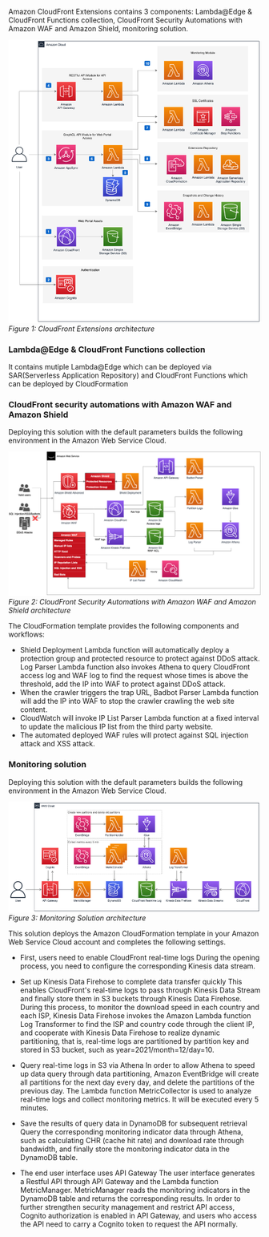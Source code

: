 Amazon CloudFront Extensions contains 3 components: Lambda@Edge & CloudFront Functions collection, CloudFront Security Automations with Amazon WAF and Amazon Shield, monitoring solution.

![architecture](../images/arch.png)
*Figure 1: CloudFront Extensions architecture*


### Lambda@Edge & CloudFront Functions collection
 
It contains mutiple Lambda@Edge which can be deployed via SAR(Serverless Application Repository) and CloudFront Functions which can be deployed by CloudFormation

### CloudFront security automations with Amazon WAF and Amazon Shield
 
Deploying this solution with the default parameters builds the following environment in the Amazon Web Service Cloud.

![architecture](../images/arch-security.png)
*Figure 2: CloudFront Security Automations with Amazon WAF and Amazon Shield architecture*

The CloudFormation template provides the following components and workflows:
- Shield Deployment Lambda function will automatically deploy a protection group and protected resource to protect against DDoS attack. Log Parser Lambda function also invokes Athena to query CloudFront access log and WAF log to find the request whose times is above the threshold, add the IP into WAF to protect against DDoS attack.
- When the crawler triggers the trap URL, Badbot Parser Lambda function will add the IP into WAF to stop the crawler crawling the web site content.
- CloudWatch will invoke IP List Parser Lambda function at a fixed interval to update the malicious IP list from the third party website.
- The automated deployed WAF rules will protect against SQL injection attack and XSS attack.


### Monitoring solution
 
Deploying this solution with the default parameters builds the following environment in the Amazon Web Service Cloud.

![architecture](../images/arch-monitoring.png)
*Figure 3: Monitoring Solution architecture*

This solution deploys the Amazon CloudFormation template in your Amazon Web Service Cloud account and completes the following settings.

- First, users need to enable CloudFront real-time logs
  During the opening process, you need to configure the corresponding Kinesis data stream.

- Set up Kinesis Data Firehose to complete data transfer quickly
  This enables CloudFront's real-time logs to pass through Kinesis Data Stream and finally store them in S3 buckets through Kinesis Data Firehose. During this process, to monitor the download speed in each country and each ISP, Kinesis Data Firehose invokes the Amazon Lambda function Log Transformer to find the ISP and country code through the client IP, and cooperate with Kinesis Data Firehose to realize dynamic partitioning, that is, real-time logs are partitioned by partition key and stored in S3 bucket, such as year=2021/month=12/day=10.

- Query real-time logs in S3 via Athena
  In order to allow Athena to speed up data query through data partitioning, Amazon EventBridge will create all partitions for the next day every day, and delete the partitions of the previous day. The Lambda function MetricCollector is used to analyze real-time logs and collect monitoring metrics. It will be executed every 5 minutes.

- Save the results of query data in DynamoDB for subsequent retrieval
  Query the corresponding monitoring indicator data through Athena, such as calculating CHR (cache hit rate) and download rate through bandwidth, and finally store the monitoring indicator data in the DynamoDB table.

- The end user interface uses API Gateway
  The user interface generates a Restful API through API Gateway and the Lambda function MetricManager. MetricManager reads the monitoring indicators in the DynamoDB table and returns the corresponding results. In order to further strengthen security management and restrict API access, Cognito authorization is enabled in API Gateway, and users who access the API need to carry a Cognito token to request the API normally.

